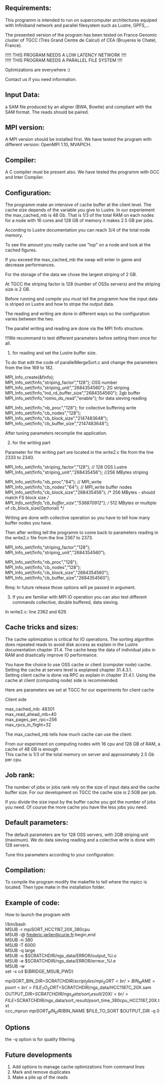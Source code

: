 Requirements:
-------------

This programm is intended to run on supercomputer architectures equiped with Infiniband network and parallel 
filesystem such as Lustre, GPFS,...

The presented version of the program has been tested on France Genomic cluster of TGCC (Très Grand Centre de Calcul) of CEA (Bruyeres le Chatel, France). 

!!!!! THIS PROGRAM NEEDS A LOW LATENCY NETWORK !!!! <br />
!!!!! THIS PROGRAM NEEDS A PARALLEL FILE SYSTEM !!!!

Optimizations are everywhere :)

Contact us if you need information.


Input Data:
----------

a SAM file produced by an aligner (BWA, Bowtie) and compliant with the SAM format. The reads should be paired.  

MPI version:
------------

A MPI version should be installed first. We have tested the program with different version: OpenMPI 1.10, MVAPICH.

Compiler: 
---------

A C compiler must be present also. We have tested the programm with GCC and Inter Compiler. 


Configuration:
--------------

The programm make an intensive of cache buffer at the client level. The cache size depends of the variable you give to Lustre.
In our experiement the max_cached_mb is 48 Gb. That is 1/3 of the total RAM on each nodes for a node with 16 cores and 128 GB of memory
it makes 2.5 GB per jobs. 

According to Lustre documentation you can reach 3/4 of the total node memory. 

To see the amount you really cache use "top" on a node and look at the cached figures.

If you exceed the max_cached_mb the swap will enter in game and decrease performances. 
 
For the storage of the data we chose the largest striping of 2 GB.

At TGCC the striping factor is 128 (number of OSSs servers) and the striping size is 2 GB. 

Before running and compile you must tell the programm how the input data is striped on Lustre and how to stripe the output data.

The reading and writing are done in different ways so the configuration varies between the two.

The parallel writing and reading are done via the MPI finfo structure. 

!!!We recommand to test different parameters before setting them once for all.    

1) for reading and set the Lustre buffer size.

To do that edit the code of parallelMergeSort.c and change the parameters from the line 169 to 182. 

MPI_Info_create(&finfo);<br />
MPI_Info_set(finfo,"striping_factor","128"); OSS number <br />
MPI_Info_set(finfo,"striping_unit","2684354560"); 2G striping <br />
MPI_Info_set(finfo,"ind_rd_buffer_size","2684354560"); 2gb buffer <br />
MPI_Info_set(finfo,"romio_ds_read","enable"); for data sieving reading <br />
		
MPI_Info_set(finfo,"nb_proc","128"); for collective buffering write <br />
MPI_Info_set(finfo,"cb_nodes","128"); <br />
MPI_Info_set(finfo,"cb_block_size","2147483648"); <br /> 
MPI_Info_set(finfo,"cb_buffer_size","2147483648"); <br />

After tuning parameters recompile the application.
 
2) for the writing part

Parameter for the writing part are located in the write2.c file from the line 2333 to 2340. 

MPI_Info_set(finfo,"striping_factor","128"); // 128 OSS Lustre <br />
MPI_Info_set(finfo,"striping_unit","268435456"); //256 MBytes striping <br />

MPI_Info_set(finfo,"nb_proc","64"); // MPI_write <br />
MPI_Info_set(finfo,"cb_nodes","64"); // MPI_write buffer nodes<br />
MPI_Info_set(finfo,"cb_block_size","268435456"); /* 256 MBytes - should match FS block size */ <br />
MPI_Info_set(finfo,"cb_buffer_size","536870912"); /* 512 MBytes or multiple of cb_block_size(Optional) */ <br />

Writing are done with collective operation so you have to tell how many buffer nodes you have.


Then after writing tell the programm to come back to parameters reading in the write2.c file from the line 2367 to 2373.

MPI_Info_set(finfo,"striping_factor","128"); <br />
MPI_Info_set(finfo,"striping_unit","2684354560"); <br />

MPI_Info_set(finfo,"nb_proc","128"); <br />
MPI_Info_set(finfo,"cb_nodes","128"); <br />
MPI_Info_set(finfo,"cb_block_size","2684354560"); <br /> 
MPI_Info_set(finfo,"cb_buffer_size","2684354560"); <br />


Rmq: In future release those options will pe passed in argument. 

3) If you are familiar with MPI IO operation you can also test different commands collective, double buffered, data sieving.

In write2.c: line 2362 and 629.
 

Cache tricks and sizes:
----------------------

The cache optimization is critical for IO operations. 
The sorting algorithm does repeated reads to avoid disk access as explain in the Lustre documentation chapter 31.4. 
The cache keep the data of individual jobs in RAM and drastically improve IO performance.

You have the choice to use OSS cache or client (computer node) cache. Setting the cache at servers level is explained chapter 31.4.3.1.   
Setting client cache is done via RPC as explain in chapter 31.4.1. Using the cache at client (computing node) side is recommended.

Here are parameters we set at TGCC for our experiments for client cache

Client side
 
max_cached_mb: 48301 <br />
max_read_ahead_mb=40 <br />
max_pages_per_rpc=256 <br />
max_rpcs_in_flight=32 <br />

The max_cached_mb tells how much cache can use the client. 

From our experiment on computing nodes with 16 cpu and 128 GB of RAM, a cache of 48 GB is enough <br />
This cache is 1/3 of the total memory on server and approximately 2.5 Gb per cpu. <br />
 

Job rank:
---------

The number of jobs or jobs rank rely on the size of input data and the cache buffer size.
For our development on TGCC the cache size is 2.5GB per job.
 
If you divide the size input by the buffer cache you got the number of jobs you need. 
Of course the more cache you have the less jobs you need.

Default parameters:
-------------------

The default parameters are for 128 OSS servers, with 2GB striping unit (maximum).
We do data sieving reading and a colective write is done with 128 servers.

Tune this parameters according to your configuration.


Compilation:
------------

To compile the program modify the makefile to tell where the mpicc is located. Then type make in the installation folder.


Example of code:
-----------------
How to launch the program with 


!/bin/bash                                                                                                                                                                     
MSUB -r mpiSORT_HCC1187_20X_380cpu                                                                                                                                      
MSUB -@ frederic.jarlier@curie.fr:begin,end                                                                                                                                    
MSUB -n 380                                                                                                                                                                    
MSUB -T 6000                                                                                                                                                                   
MSUB -q large                                                                                                                                                                  
MSUB -o $SCRATCHDIR/ngs_data/ERROR/output_%I.o                                                                                                        
MSUB -e $SCRATCHDIR/ngs_data/ERROR/erreur_%I.e                                                                                                        
MSUB -w                                                                                                                                                                        
set -x
cd ${BRIDGE_MSUB_PWD}

mpiSORT_BIN_DIR=$SCRATCHDIR/script_files/mpi_SORT <br />
BIN_NAME=psort <br />
FILE_TO_SORT=$SCRATCHDIR/ngs_data/HCC1187C_20X.sam <br />
OUTPUT_DIR=$SCRATCHDIR/ngs_data/sort_result/20X/ <br />
FILE=$SCRATCHDIR/ngs_data/sort_result/psort_time_380cpu_HCC1187_20X.txt <br />
ccc_mprun $mpiSORT_BIN_DIR/$BIN_NAME $FILE_TO_SORT $OUTPUT_DIR -q 0 <br />

Options 
-------

the -q option is for quality filtering.


Future developments
-------------------

1) Add options to manage cache optimizations from command lines <br />
2) Mark and remove duplicates <br />
3) Make a pile up of the reads <br /> 



